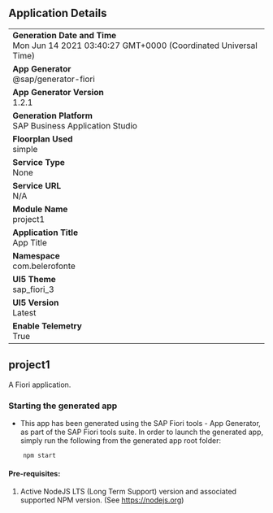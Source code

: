 ## Application Details
|               |
| ------------- |
|**Generation Date and Time**<br>Mon Jun 14 2021 03:40:27 GMT+0000 (Coordinated Universal Time)|
|**App Generator**<br>@sap/generator-fiori|
|**App Generator Version**<br>1.2.1|
|**Generation Platform**<br>SAP Business Application Studio|
|**Floorplan Used**<br>simple|
|**Service Type**<br>None|
|**Service URL**<br>N/A
|**Module Name**<br>project1|
|**Application Title**<br>App Title|
|**Namespace**<br>com.belerofonte|
|**UI5 Theme**<br>sap_fiori_3|
|**UI5 Version**<br>Latest|
|**Enable Telemetry**<br>True|

## project1

A Fiori application.

### Starting the generated app

-   This app has been generated using the SAP Fiori tools - App Generator, as part of the SAP Fiori tools suite.  In order to launch the generated app, simply run the following from the generated app root folder:

```
    npm start
```

#### Pre-requisites:

1. Active NodeJS LTS (Long Term Support) version and associated supported NPM version.  (See https://nodejs.org)


